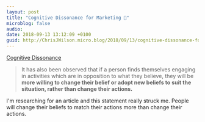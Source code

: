 ```yaml
---
layout: post
title: "Cognitive Dissonance for Marketing 🔗"
microblog: false
audio: 
date: 2018-09-13 13:12:09 +0100
guid: http://ChrisJWilson.micro.blog/2018/09/13/cognitive-dissonance-for.html
---
```

[Cognitive Dissonance](https://medium.com/psychology-secrets-for-marketing/cognitive-dissonance-704ada47b048) 
> It has also been observed that if a person finds themselves engaging in activities which are in opposition to what they believe, they will be **more willing to change their belief or adopt new beliefs to suit the situation, rather than change their actions.**

I'm researching for an article and this statement really struck me. People will change their beliefs to match their actions more than change their actions. 
